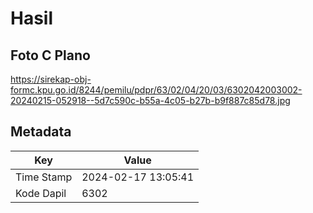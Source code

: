 # Hasil

## Foto C Plano

https://sirekap-obj-formc.kpu.go.id/8244/pemilu/pdpr/63/02/04/20/03/6302042003002-20240215-052918--5d7c590c-b55a-4c05-b27b-b9f887c85d78.jpg


## Metadata

| Key        | Value               |
| ---------- | ------------------- |
| Time Stamp | 2024-02-17 13:05:41 |
| Kode Dapil | 6302                |



